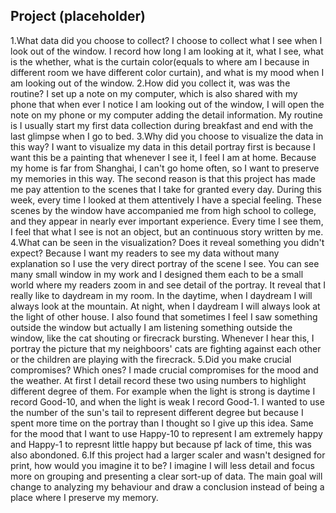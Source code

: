 ## Project (placeholder)

1.What data did you choose to collect?
I choose to collect what I see when I look out of the window. I record how long I am looking at it, what I see, what is the whether, what is the curtain color(equals to where am I because in different room we have different color curtain), and what is my mood when I am looking out of the window.
2.How did you collect it, was was the routine?
I set up a note on my computer, which is also shared with my phone that when ever I notice I am looking out of the window, I will open the note on my phone or my computer adding the detail information. My routine is I usually start my first data collection during breakfast and end with the last glimpse when I go to bed.
3.Why did you choose to visualize the data in this way?
I want to visualize my data in this detail portray first is because I want this be a painting that whenever I see it, I feel I am at home. Because my home is far from Shanghai, I can't go home often, so I want to preserve my memories in this way. The second reason is that this project has made me pay attention to the scenes that I take for granted every day. During this week, every time I looked at them attentively I have a special feeling. These scenes by the window have accompanied me from high school to college, and they appear in nearly ever important experience. Every time I see them, I feel that what I see is not an object, but an continuous story written by me.
4.What can be seen in the visualization? Does it reveal something you didn't expect?
Because I want my readers to see my data without many explanation so I use the very direct portray of the scene I see. You can see many small window in my work and I designed them each to be a small world where my readers zoom in and see detail of the portray. It reveal that I really like to daydream in my room. In the daytime, when I daydream I will always look at the mountain. At night, when I daydream I will always look at the light of other house. I also found that sometimes I feel I saw something outside the window but actually I am listening something outside the window, like the cat shouting or firecrack bursting. Whenever I hear this, I portray the picture that my neighboors' cats are fighting against each other or the children are playing with the firecrack.
5.Did you make crucial compromises? Which ones?
I made crucial compromises for the mood and the weather. At first I detail record these two using numbers to highlight different degree of them. For example when the light is strong is daytime I record Good-10, and when the light is weak I record Good-1. I wanted to use the number of the sun's tail to represent different degree but because I spent more time on the portray than I thought so I give up this idea. Same for the mood that I want to use Happy-10 to represent I am extremely happy and Happy-1 to represnt little happy but because pf lack of time, this was also abondoned.
6.If this project had a larger scaler and wasn't designed for print, how would you imagine it to be?
I imagine I will less detail and focus more on grouping and presenting a clear sort-up of data. The main goal will change to analyzing my behaviour and draw a conclusion instead of being a place where I preserve my memory.
